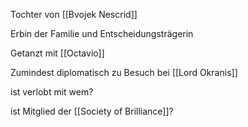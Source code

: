 Tochter von [[Bvojek Nescrid]]

Erbin der Familie und Entscheidungsträgerin

Getanzt mit [[Octavio]]

Zumindest diplomatisch zu Besuch bei [[Lord Okranis]]

ist verlobt mit wem?

ist Mitglied der [[Society of Brilliance]]?



